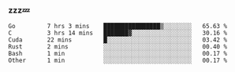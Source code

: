 ### zzz💤

<!--
**ArberSephirotheca/ArberSephirotheca** is a ✨ _special_ ✨ repository because its `README.md` (this file) appears on your GitHub profile.

Here are some ideas to get you started:

- 🌱 I’m currently learning Rust, Distributed System, and Database.
- 😄 Pronouns: He/Him
-->

<!--START_SECTION:waka-->

```text
Go         7 hrs 3 mins    ████████████████▒░░░░░░░░   65.63 %
C          3 hrs 14 mins   ███████▓░░░░░░░░░░░░░░░░░   30.16 %
Cuda       22 mins         █░░░░░░░░░░░░░░░░░░░░░░░░   03.42 %
Rust       2 mins          ░░░░░░░░░░░░░░░░░░░░░░░░░   00.40 %
Bash       1 min           ░░░░░░░░░░░░░░░░░░░░░░░░░   00.17 %
Other      1 min           ░░░░░░░░░░░░░░░░░░░░░░░░░   00.17 %
```

<!--END_SECTION:waka-->
